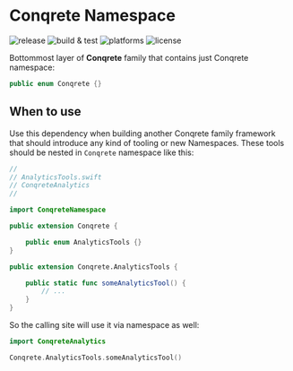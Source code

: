 # Conqrete Namespace

![release](https://img.shields.io/github/v/release/conqrete/ConqreteNamespace?display_name=tag&sort=date)
![build & test](https://img.shields.io/github/workflow/status/conqrete/ConqreteNamespace/Build%20&%20Test?label=build%20%26%20test)
![platforms](https://img.shields.io/badge/platforms-iOS-lightgrey.svg)
![license](https://img.shields.io/github/license/conqrete/ConqreteNamespace)

Bottommost layer of **Conqrete** family that contains just Conqrete namespace:

```Swift
public enum Conqrete {}
```

## When to use

Use this dependency when building another Conqrete family framework that should introduce any kind of tooling or new Namespaces. These tools should be nested in `Conqrete` namespace like this:

```Swift
//
// AnalyticsTools.swift
// ConqreteAnalytics
// 

import ConqreteNamespace

public extension Conqrete {

    public enum AnalyticsTools {}
}

public extension Conqrete.AnalyticsTools {

    public static func someAnalyticsTool() {
        // ...
    }
}
```

So the calling site will use it via namespace as well: 

```Swift
import ConqreteAnalytics

Conqrete.AnalyticsTools.someAnalyticsTool()
```